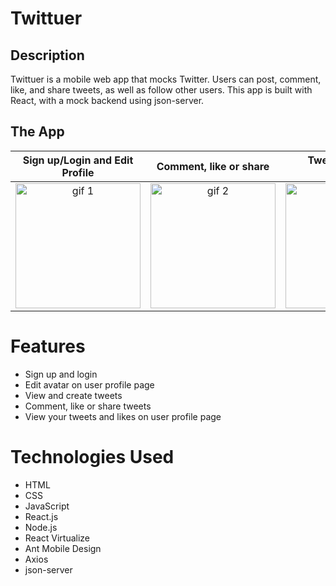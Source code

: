 # Twittuer

## Description
Twittuer is a mobile web app that mocks Twitter. Users can post, comment, like, and share tweets, as well as follow other users.
This app is built with React, with a mock backend using json-server.

## The App
Sign up/Login and Edit Profile | Comment, like or share |  Tweet, follow, or unfollow
:-------------------------:|:-------------------------:|:-------------------------:
<img src="public/1.gif" width=200 alt="gif 1" />  | <img src="public/2.gif" width=200 alt="gif 2" /> | <img src="public/3.gif" width=200 alt="gif 3" />


# Features
* Sign up and login 
* Edit avatar on user profile page
* View and create tweets
* Comment, like or share tweets
* View your tweets and likes on user profile page


# Technologies Used
* HTML
* CSS
* JavaScript
* React.js
* Node.js
* React Virtualize
* Ant Mobile Design
* Axios
* json-server


